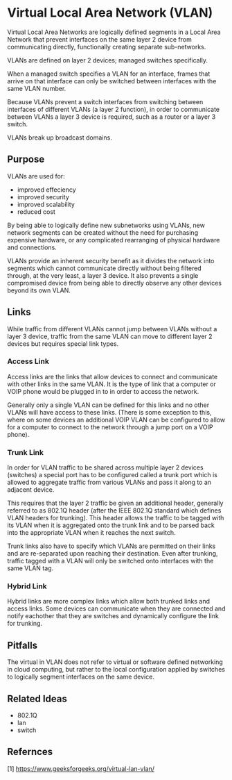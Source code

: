 # Virtual Local Area Network (VLAN)

Virtual Local Area Networks are logically defined segments in a Local Area Network that prevent interfaces on the same layer 2 device from communicating directly, functionally creating separate sub-networks.

VLANs are defined on layer 2 devices; managed switches specifically.

When a managed switch specifies a VLAN for an interface, frames that arrive on that interface can only be switched between interfaces with the same VLAN number. 

Because VLANs prevent a switch interfaces from switching between interfaces of different VLANs (a layer 2 function), in order to communicate between VLANs a layer 3 device is required, such as a router or a layer 3 switch.

VLANs break up broadcast domains.

## Purpose

VLANs are used for:
* improved effeciency
* improved security
* improved scalability
* reduced cost

By being able to logically define new subnetworks using VLANs, new network segments can be created without the need for purchasing expensive hardware, or any complicated rearranging of physical hardware and connections.

VLANs provide an inherent security benefit as it divides the network into segments which cannot communicate directly without being filtered through, at the very least, a layer 3 device. It also prevents a single compromised device from being able to directly observe any other devices beyond its own VLAN.

## Links

While traffic from different VLANs cannot jump between VLANs without a layer 3 device, traffic from the same VLAN can move to different layer 2 devices but requires special link types.

### Access Link

Access links are the links that allow devices to connect and communicate with other links in the same VLAN. It is the type of link that a computer or VOIP phone would be plugged in to in order to access the network. 

Generally only a single VLAN can be defined for this links and no other VLANs will have access to these links. (There is some exception to this, where on some devices an additional VOIP VLAN can be configured to allow for a computer to connect to the network through a jump port on a VOIP phone).

### Trunk Link

In order for VLAN traffic to be shared across multiple layer 2 devices (switches) a special port has to be configured called a trunk port which is allowed to aggregate traffic from various VLANs and pass it along to an adjacent device.

This requires that the layer 2 traffic be given an additional header, generally referred to as 802.1Q header (after the IEEE 802.1Q standard which defines VLAN headers for trunking). This header allows the traffic to be tagged with its VLAN when it is aggregated onto the trunk link and to be parsed back into the appropriate VLAN when it reaches the next switch.

Trunk links also have to specify which VLANs are permitted on their links and are re-separated upon reaching their destination. Even after trunking, traffic tagged with a VLAN will only be switched onto interfaces with the same VLAN tag.

### Hybrid Link

Hybrid links are more complex links which allow both trunked links and access links. Some devices can communicate when they are connected and notify eachother that they are switches and dynamically configure the link for trunking.

## Pitfalls

The virtual in VLAN does not refer to virtual or software defined networking in cloud computing, but rather to the local configuration applied by switches to logically segment interfaces on the same device.

## Related Ideas

* 802.1Q
* lan
* switch

## Refernces

[1] https://www.geeksforgeeks.org/virtual-lan-vlan/